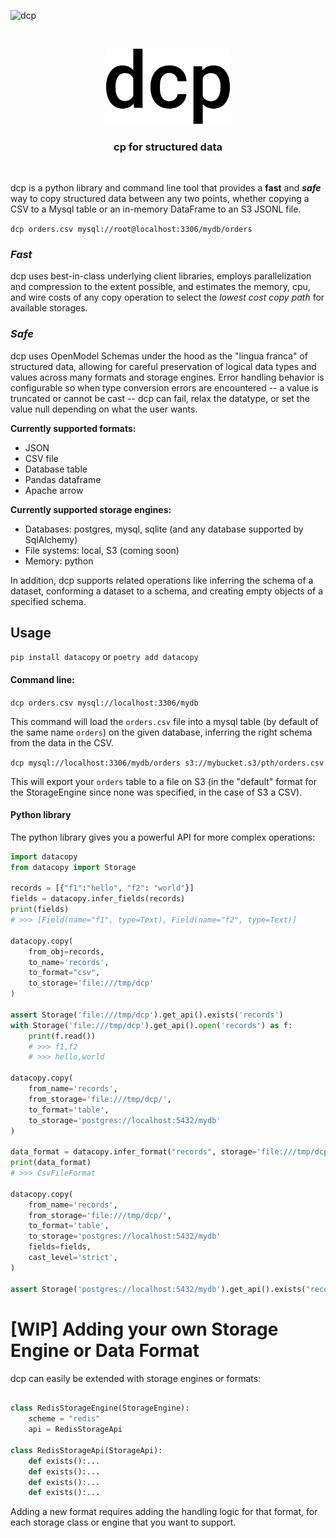 ![dcp](https://github.com/kvh/dcp/workflows/dcp/badge.svg)

<p>&nbsp;</p>
<p align="center">
  <img width="200" src="assets/dcp.svg">
</p>
<h3 align="center">cp for structured data</h3>
<p>&nbsp;</p>

dcp is a python library and command line tool that provides
a **fast** and **_safe_** way to copy structured data between any two points,
whether copying a CSV to a Mysql table or an in-memory DataFrame to an S3
JSONL file.

`dcp orders.csv mysql://root@localhost:3306/mydb/orders`

### _Fast_

dcp uses best-in-class underlying client libraries, employs parallelization
and compression to the extent possible, and estimates the memory,
cpu, and wire costs of any copy operation to select the _lowest cost copy path_
for available storages.

### _Safe_

dcp uses OpenModel Schemas under the hood as the "lingua franca" of
structured data, allowing for careful preservation of logical data types and
values across many formats and storage engines. Error handling behavior
is configurable so when type conversion errors are encountered -- a
value is truncated or cannot be cast -- dcp can fail, relax the datatype,
or set the value null depending on what the user wants.

**Currently supported formats:**

- JSON
- CSV file
- Database table
- Pandas dataframe
- Apache arrow

**Currently supported storage engines:**

- Databases: postgres, mysql, sqlite (and any database supported by SqlAlchemy)
- File systems: local, S3 (coming soon)
- Memory: python

In addition, dcp supports related operations
like inferring the schema of a dataset, conforming a dataset to a schema, and
creating empty objects of a specified schema.

## Usage

`pip install datacopy` or `poetry add datacopy`

#### Command line:

`dcp orders.csv mysql://localhost:3306/mydb`

This command will load the `orders.csv` file into a mysql table (by default of the same name `orders`)
on the given database, inferring the right schema from the data in the CSV.

`dcp mysql://localhost:3306/mydb/orders s3://mybucket.s3/pth/orders.csv`

This will export your `orders` table to a file on S3 (in the "default" format for
the StorageEngine since none was specified, in the case of S3 a CSV).

#### Python library

The python library gives you a powerful API for more complex operations:

```python
import datacopy
from datacopy import Storage

records = [{"f1":"hello", "f2": "world"}]
fields = datacopy.infer_fields(records)
print(fields)
# >>> [Field(name="f1", type=Text), Field(name="f2", type=Text)]

datacopy.copy(
    from_obj=records,
    to_name='records',
    to_format="csv",
    to_storage='file:///tmp/dcp'
)

assert Storage('file:///tmp/dcp').get_api().exists('records')
with Storage('file:///tmp/dcp').get_api().open('records') as f:
    print(f.read())
    # >>> f1,f2
    # >>> hello,world

datacopy.copy(
    from_name='records',
    from_storage='file:///tmp/dcp/',
    to_format='table',
    to_storage='postgres://localhost:5432/mydb'
)

data_format = datacopy.infer_format("records", storage='file:///tmp/dcp')
print(data_format)
# >>> CsvFileFormat

datacopy.copy(
    from_name='records',
    from_storage='file:///tmp/dcp/',
    to_format='table',
    to_storage='postgres://localhost:5432/mydb'
    fields=fields,
    cast_level='strict',
)

assert Storage('postgres://localhost:5432/mydb').get_api().exists("records")
```

# [WIP] Adding your own Storage Engine or Data Format

dcp can easily be extended with storage engines or formats:

```python

class RedisStorageEngine(StorageEngine):
    scheme = "redis"
    api = RedisStorageApi

class RedisStorageApi(StorageApi):
    def exists():...
    def exists():...
    def exists():...
    def exists():...

```

Adding a new format requires adding the handling logic for that format, for
each storage class or engine that you want to support.
